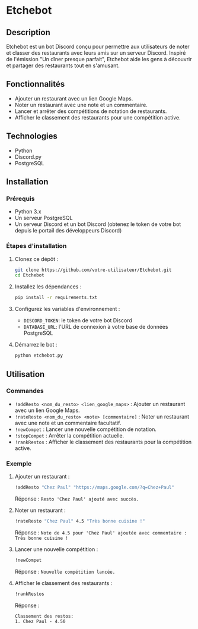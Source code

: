 # Etchebot

## Description
Etchebot est un bot Discord conçu pour permettre aux utilisateurs de noter et classer des restaurants avec leurs amis sur un serveur Discord. Inspiré de l'émission "Un dîner presque parfait", Etchebot aide les gens à découvrir et partager des restaurants tout en s'amusant.

## Fonctionnalités
- Ajouter un restaurant avec un lien Google Maps.
- Noter un restaurant avec une note et un commentaire.
- Lancer et arrêter des compétitions de notation de restaurants.
- Afficher le classement des restaurants pour une compétition active.

## Technologies
- Python
- Discord.py
- PostgreSQL

## Installation
### Prérequis
- Python 3.x
- Un serveur PostgreSQL
- Un serveur Discord et un bot Discord (obtenez le token de votre bot depuis le portail des développeurs Discord)

### Étapes d'installation
1. Clonez ce dépôt :
    ```bash
    git clone https://github.com/votre-utilisateur/Etchebot.git
    cd Etchebot
    ```

2. Installez les dépendances :
    ```bash
    pip install -r requirements.txt
    ```

3. Configurez les variables d'environnement :
    - `DISCORD_TOKEN`: le token de votre bot Discord
    - `DATABASE_URL`: l'URL de connexion à votre base de données PostgreSQL

4. Démarrez le bot :
    ```bash
    python etchebot.py
    ```

## Utilisation
### Commandes
- `!addResto <nom_du_resto> <lien_google_maps>` : Ajouter un restaurant avec un lien Google Maps.
- `!rateResto <nom_du_resto> <note> [commentaire]` : Noter un restaurant avec une note et un commentaire facultatif.
- `!newCompet` : Lancer une nouvelle compétition de notation.
- `!stopCompet` : Arrêter la compétition actuelle.
- `!rankRestos` : Afficher le classement des restaurants pour la compétition active.

### Exemple
1. Ajouter un restaurant :
    ```bash
    !addResto "Chez Paul" "https://maps.google.com/?q=Chez+Paul"
    ```
    Réponse : `Resto 'Chez Paul' ajouté avec succès.`

2. Noter un restaurant :
    ```bash
    !rateResto "Chez Paul" 4.5 "Très bonne cuisine !"
    ```
    Réponse : `Note de 4.5 pour 'Chez Paul' ajoutée avec commentaire : Très bonne cuisine !`

3. Lancer une nouvelle compétition :
    ```bash
    !newCompet
    ```
    Réponse : `Nouvelle compétition lancée.`

4. Afficher le classement des restaurants :
    ```bash
    !rankRestos
    ```
    Réponse :
    ```
    Classement des restos:
    1. Chez Paul - 4.50
    ```
